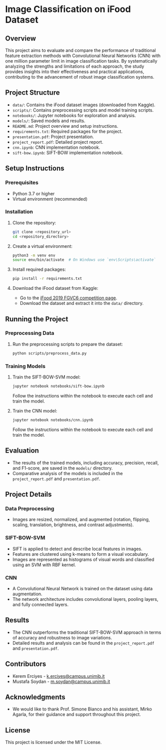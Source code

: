 # Image Classification on iFood Dataset

## Overview
This project aims to evaluate and compare the performance of traditional feature extraction methods with Convolutional Neural Networks (CNN) with one million parameter limit in image classification tasks. By systematically analyzing the strengths and limitations of each approach, the study provides insights into their effectiveness and practical applications, contributing to the advancement of robust image classification systems.

## Project Structure
- `data/`: Contains the iFood dataset images (downloaded from Kaggle).
- `scripts/`: Contains preprocessing scripts and model training scripts.
- `notebooks/`: Jupyter notebooks for exploration and analysis.
- `models/`: Saved models and results.
- `README.md`: Project overview and setup instructions.
- `requirements.txt`: Required packages for the project.
- `presentation.pdf`: Project presentation.
- `project_report.pdf`: Detailed project report.
- `cnn.ipynb`: CNN implementation notebook.
- `sift-bow.ipynb`: SIFT-BOW implementation notebook.

## Setup Instructions

### Prerequisites
- Python 3.7 or higher
- Virtual environment (recommended)

### Installation
1. Clone the repository:
    ```bash
    git clone <repository_url>
    cd <repository_directory>
    ```

2. Create a virtual environment:
    ```bash
    python3 -m venv env
    source env/bin/activate  # On Windows use `env\Scripts\activate`
    ```

3. Install required packages:
    ```bash
    pip install -r requirements.txt
    ```

4. Download the iFood dataset from Kaggle:
    - Go to the [iFood 2019 FGVC6 competition page](https://www.kaggle.com/c/ifood-2019-fgvc6).
    - Download the dataset and extract it into the `data/` directory.

## Running the Project

### Preprocessing Data
1. Run the preprocessing scripts to prepare the dataset:
    ```bash
    python scripts/preprocess_data.py
    ```

### Training Models
1. Train the SIFT-BOW-SVM model:
    ```bash
    jupyter notebook notebooks/sift-bow.ipynb
    ```
   Follow the instructions within the notebook to execute each cell and train the model.

2. Train the CNN model:
    ```bash
    jupyter notebook notebooks/cnn.ipynb
    ```
   Follow the instructions within the notebook to execute each cell and train the model.

## Evaluation
- The results of the trained models, including accuracy, precision, recall, and F1-score, are saved in the `models/` directory.
- Comparative analysis of the models is included in the `project_report.pdf` and `presentation.pdf`.

## Project Details
### Data Preprocessing
- Images are resized, normalized, and augmented (rotation, flipping, scaling, translation, brightness, and contrast adjustments).

### SIFT-BOW-SVM
- SIFT is applied to detect and describe local features in images.
- Features are clustered using k-means to form a visual vocabulary.
- Images are represented as histograms of visual words and classified using an SVM with RBF kernel.

### CNN
- A Convolutional Neural Network is trained on the dataset using data augmentation.
- The network architecture includes convolutional layers, pooling layers, and fully connected layers.

## Results
- The CNN outperforms the traditional SIFT-BOW-SVM approach in terms of accuracy and robustness to image variations.
- Detailed results and analysis can be found in the `project_report.pdf` and `presentation.pdf`.

## Contributors
- Kerem Erciyes - [k.erciyes@campus.unimib.it](mailto:k.erciyes@campus.unimib.it)
- Mustafa Soydan - [m.soydan@campus.unimib.it](mailto:m.soydan@campus.unimib.it)


## Acknowledgments
- We would like to thank Prof. Simone Bianco and his assistant, Mirko Agarla, for their guidance and support throughout this project.

## License
This project is licensed under the MIT License.


